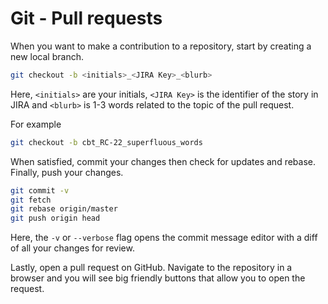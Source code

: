 # Git - Pull requests

When you want to make a contribution to a repository, start by creating a new
local branch.

```bash
git checkout -b <initials>_<JIRA Key>_<blurb>
```

Here, `<initials>` are your initials, `<JIRA Key>` is the identifier of the
story in JIRA and `<blurb>` is 1-3 words related to the topic of the
pull request.

For example

```bash
git checkout -b cbt_RC-22_superfluous_words
```

When satisfied, commit your changes then check for updates and rebase. Finally,
push your changes.

```bash
git commit -v
git fetch
git rebase origin/master
git push origin head
```

Here, the `-v` or `--verbose` flag opens the commit message editor with a diff
of all your changes for review.

Lastly, open a pull request on GitHub. Navigate to the repository in a browser
and you will see big friendly buttons that allow you to open the request.
